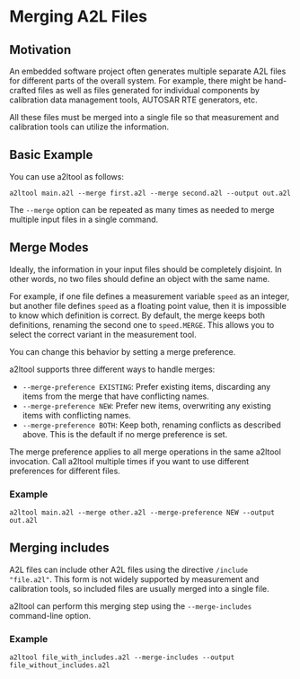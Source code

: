 # Merging A2L Files

## Motivation

An embedded software project often generates multiple separate A2L files for different parts of the overall system.
For example, there might be hand-crafted files as well as files generated for individual components by calibration data management tools, AUTOSAR RTE generators, etc.

All these files must be merged into a single file so that measurement and calibration tools can utilize the information.

## Basic Example

You can use a2ltool as follows:

    a2ltool main.a2l --merge first.a2l --merge second.a2l --output out.a2l

The `--merge` option can be repeated as many times as needed to merge multiple input files in a single command.

## Merge Modes

Ideally, the information in your input files should be completely disjoint. In other words, no two files should define an object with the same name.

For example, if one file defines a measurement variable `speed` as an integer, but another file defines `speed` as a floating point value, then it is impossible to know which definition is correct.
By default, the merge keeps both definitions, renaming the second one to `speed.MERGE`. This allows you to select the correct variant in the measurement tool.

You can change this behavior by setting a merge preference.


a2ltool supports three different ways to handle merges:

- `--merge-preference EXISTING`: Prefer existing items, discarding any items from the merge that have conflicting names.
- `--merge-preference NEW`: Prefer new items, overwriting any existing items with conflicting names.
- `--merge-preference BOTH`: Keep both, renaming conflicts as described above. This is the default if no merge preference is set.

The merge preference applies to all merge operations in the same a2ltool invocation.
Call a2ltool multiple times if you want to use different preferences for different files.


### Example

    a2ltool main.a2l --merge other.a2l --merge-preference NEW --output out.a2l

## Merging includes


A2L files can include other A2L files using the directive `/include "file.a2l"`.
This form is not widely supported by measurement and calibration tools, so included files are usually merged into a single file.

a2ltool can perform this merging step using the `--merge-includes` command-line option.

### Example

    a2ltool file_with_includes.a2l --merge-includes --output file_without_includes.a2l

